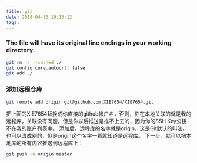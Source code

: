 ```yaml
---
title: git
date: 2018-04-13 19:16:12
tags:
---
```

### The file will have its original line endings in your working directory.

``` bash
git rm -r --cached ./
git config core.autocrlf false
git add ./
```

### 添加远程仓库
``` bash
git remote add origin git@github.com:XIE7654/XIE7654.git
```
把上面的XIE7654替换成你直接的github帐户名，否则，你在本地关联的就是我的远程库，关联没有问题，但是你以后推送是推不上去的，因为你的SSH Key公钥不在我的账户列表中。
添加后，远程库的名字就是origin，这是Git默认的叫法，也可以改成别的，但是origin这个名字一看就知道是远程库。
下一步，就可以把本地库的所有内容推送到远程库上：
``` bash
git push -u origin master
```